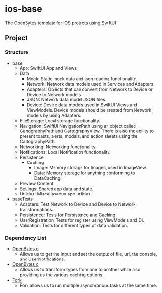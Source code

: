 # ios-base

The OpenBytes template for iOS projects using SwiftUI

## Project

### Structure
- base
    - App: SwiftUI App and Views
    - Data
        - Mock: Static mock data and json reading functionality.
        - Network: Network data models used in Services and Adapters.
        - Adapters: Objects that can convert from Network to Device or Device to Network models.
        - JSON: Network data model JSON files.
        - Device: Device data models used in SwiftUI Views and ViewModels. Device models should be created from Network models by using Adapters.
    - FileStorage: Local storage functionality.
    - Navigation: SwiftUI NavigationPath using an object called CartographyPath and CartographyView. There is also the ability to present toasts, alerts, modals, and action sheets using the CartographyPath.
    - Networking: Networking functionality.
    - Notifications: Local Notification functionality. 
    - Persistence
        - Caching
            - Image: Memory storage for Images, used in ImageView.
            - Data: Memory storage for anything conforming to DataCaching.
    - Preview Content
    - Settings: Shared app data and state.
    - Utilities: Miscellaneous app utilities. 
- baseTests
    - Adapters: Test Network to Device and Device to Network transformations.
    - Persistence: Tests for Persistence and Caching.
    - UserRegistration: Tests for register using ViewModels and DI.
    - Validation: Tests for different types of data validation.

### Dependency List
- [OpenBytes o](https://github.com/0xOpenBytes/o)
  - Allows us to get the input and set the output of file, url, the console, and UserNotifications.
- [OpenBytes c](https://github.com/0xOpenBytes/c)
  - Allows us to transform types from one to another while also providing us the various caching options.
- [Fork](https://github.com/0xLeif/Fork)
  - Fork allows us to run multiple asynchronous tasks at the same time.
